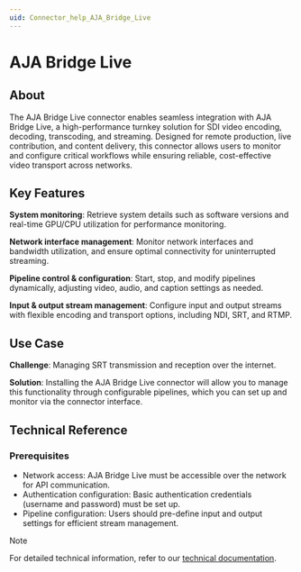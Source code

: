 ```yaml
---
uid: Connector_help_AJA_Bridge_Live
---
```


# AJA Bridge Live

## About

The AJA Bridge Live connector enables seamless integration with AJA Bridge Live, a high-performance turnkey solution for SDI video encoding, decoding, transcoding, and streaming. Designed for remote production, live contribution, and content delivery, this connector allows users to monitor and configure critical workflows while ensuring reliable, cost-effective video transport across networks.

## Key Features

**System monitoring**: Retrieve system details such as software versions and real-time GPU/CPU utilization for performance monitoring.

**Network interface management**: Monitor network interfaces and bandwidth utilization, and ensure optimal connectivity for uninterrupted streaming.

**Pipeline control & configuration**: Start, stop, and modify pipelines dynamically, adjusting video, audio, and caption settings as needed.

**Input & output stream management**: Configure input and output streams with flexible encoding and transport options, including NDI, SRT, and RTMP.

## Use Case

**Challenge**: Managing SRT transmission and reception over the internet.

**Solution**: Installing the AJA Bridge Live connector will allow you to manage this functionality through configurable pipelines, which you can set up and monitor via the connector interface.

## Technical Reference

### Prerequisites

- Network access: AJA Bridge Live must be accessible over the network for API communication.
- Authentication configuration: Basic authentication credentials (username and password) must be set up.
- Pipeline configuration: Users should pre-define input and output settings for efficient stream management.

> [!NOTE]
> For detailed technical information, refer to our [technical documentation](xref:Connector_help_AJA_Bridge_Live_Technical).
